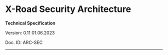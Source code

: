 # X-Road Security Architecture

**Technical Specification**

Version: 0.11
01.06.2023

Doc. ID: ARC-SEC

---